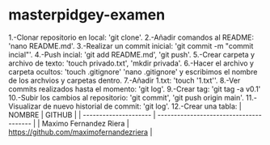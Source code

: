 # masterpidgey-examen

1.-Clonar repositorio en local: 'git clone'.
2.-Añadir comandos al README: 'nano README.md'.
3.-Realizar un commit inicial: 'git commit -m "commit incial"'.
4.-Push incial: 'git add README.md', 'git push'.
5.-Crear carpeta y archivo de texto: 'touch privado.txt', 'mkdir privada'.
6.-Hacer el archivo y carpeta ocultos: 'touch .gitignore' 'nano .gitignore' y escribimos el nombre de los archvios y carpetas dentro.
7.-Añadir 1.txt: 'touch '1.txt''.
8.-Ver commits realizados hasta el momento: 'git log'.
9.-Crear tag: 'git tag -a v0.1'
10.-Subir los cambios al repositorio: 'git commit', 'git push origin main'.
11.-Visualizar de nuevo historial de commit: 'git log'.
12.-Crear una tabla:
|       NOMBRE           |                  GITHUB                 |
| ---------------------  | --------------------------------------- | 
| Maximo Fernandez Riera | https://github.com/maximofernandezriera |
